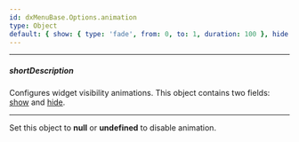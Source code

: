 ```yaml
---
id: dxMenuBase.Options.animation
type: Object
default: { show: { type: 'fade', from: 0, to: 1, duration: 100 }, hide: { type: 'fade', from: 1, to: 0, duration: 100 } }
---
```

---
##### shortDescription
Configures widget visibility animations. This object contains two fields: [show](/api-reference/10%20UI%20Widgets/dxMenuBase/1%20Configuration/animation/show.md '{basewidgetpath}/Configuration/animation/#show') and [hide](/api-reference/10%20UI%20Widgets/dxMenuBase/1%20Configuration/animation/hide.md '{basewidgetpath}/Configuration/animation/#hide').

---
Set this object to **null** or **undefined** to disable animation.